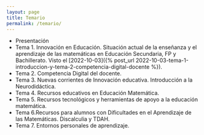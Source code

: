 ```yaml
---
layout: page
title: Temario
permalink: /temario/
---
```

- Presentación
- Tema 1. Innovación en Educación. Situación actual de la enseñanza y el 
aprendizaje de las matemáticas en Educación Secundaria, FP y 
Bachillerato. Visto el [2022-10-03]({% post_url 2022-10-03-tema-1-introduccion-y-tema-2-competencia-digital-docente %}).
- Tema 2. Competencia Digital del docente.
- Tema 3. Nuevas corrientes de Innovación educativa. Introducción a la 
Neurodidáctica.
- Tema 4. Recursos educativos en Educación Matemática.
- Tema 5. Recursos tecnológicos y herramientas de apoyo a la educación 
matemática.
- Tema 6.Recursos para alumnos con Dificultades en el Aprendizaje de las 
Matemáticas. Discalculia y TDAH.
- Tema 7. Entornos personales de aprendizaje.
